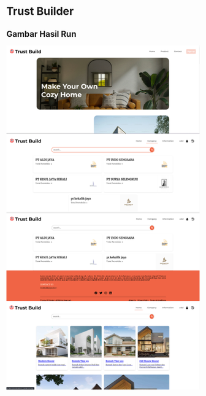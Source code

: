 # Trust Builder

## Gambar Hasil Run

![Hasil Run](/HasilProgram1.png)
![Hasil Run](/HasilProgram2.png)
![Hasil Run](/HasilProgram3.png)
![Hasil Run](/HasilProgram4.png)
